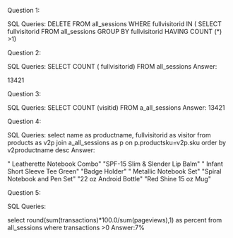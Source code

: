 Question 1: 

SQL Queries:
DELETE FROM all_sessions
	WHERE fullvisitorid 
		IN (
			SELECT fullvisitorid 
			FROM all_sessions 
			GROUP BY fullvisitorid 
			HAVING COUNT (*) >1)


Question 2: 

SQL Queries:
SELECT COUNT (
    fullvisitorid) 
FROM
all_sessions
Answer:

13421

Question 3: 

SQL Queries:
SELECT COUNT (visitid) 
FROM 
 a_all_sessions
Answer:
13421


Question 4: 

SQL Queries:
select name as productname, fullvisitorid as visitor
from products as v2p
join a_all_sessions as p
on p.productsku=v2p.sku
order by v2productname desc
Answer:

" Leatherette Notebook Combo"
"SPF-15 Slim & Slender Lip Balm"
" Infant Short Sleeve Tee Green"
"Badge Holder"
" Metallic Notebook Set"
"Spiral Notebook and Pen Set"
"22 oz Android Bottle"
"Red Shine 15 oz Mug"

Question 5: 

SQL Queries:


select 
round(sum(transactions)*100.0/sum(pageviews),1) as percent
from all_sessions
where transactions >0
Answer:7%
